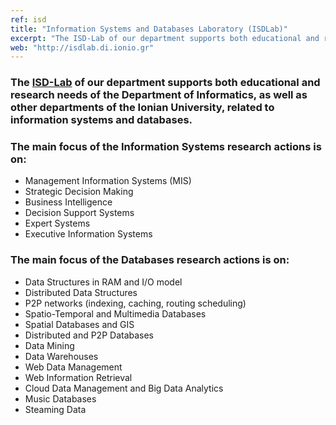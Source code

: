 ```yaml
---
ref: isd
title: "Information Systems and Databases Laboratory (ISDLab)"
excerpt: "The ISD-Lab of our department supports both educational and research needs of the Department of Informatics, as well as other departments of the Ionian University, related to information systems and databases."
web: "http://isdlab.di.ionio.gr"
---
```


### The [ISD-Lab](http://isdlab.di.ionio.gr) of our department supports both educational and research needs of the Department of Informatics, as well as other departments of the Ionian University, related to information systems and databases.

### The main focus of the Information Systems research actions is on:

- Management Information Systems (MIS)
- Strategic Decision Making
- Business Intelligence
- Decision Support Systems
- Expert Systems
- Executive Information Systems

### The main focus of the Databases research actions is on:

- Data Structures in RAM and I/O model
- Distributed Data Structures
- P2P networks (indexing, caching, routing scheduling)
- Spatio-Temporal and Multimedia Databases
- Spatial Databases and GIS
- Distributed and P2P Databases
- Data Mining
- Data Warehouses
- Web Data Management
- Web Information Retrieval
- Cloud Data Management and Big Data Analytics
- Music Databases
- Steaming Data


